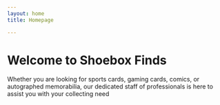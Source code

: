 ```yaml
---
layout: home
title: Homepage

---
```

# Welcome to Shoebox Finds

Whether you are looking for sports cards, gaming cards, comics, or autographed memorabilia, our dedicated staff of professionals is here to assist you with your collecting need

<div id='collection-component-1645615675381'></div>
<script type="text/javascript">
/*<![CDATA[*/
(function () {
  var scriptURL = 'https://sdks.shopifycdn.com/buy-button/latest/buy-button-storefront.min.js';
  if (window.ShopifyBuy) {
    if (window.ShopifyBuy.UI) {
      ShopifyBuyInit();
    } else {
      loadScript();
    }
  } else {
    loadScript();
  }
  function loadScript() {
    var script = document.createElement('script');
    script.async = true;
    script.src = scriptURL;
    (document.getElementsByTagName('head')[0] || document.getElementsByTagName('body')[0]).appendChild(script);
    script.onload = ShopifyBuyInit;
  }
  function ShopifyBuyInit() {
    var client = ShopifyBuy.buildClient({
      domain: 'shoeboxfindsnz.myshopify.com',
      storefrontAccessToken: '323719b2beef3eb06289a57256d5e5a7',
    });
    ShopifyBuy.UI.onReady(client).then(function (ui) {
      ui.createComponent('collection', {
        id: '401943331058',
        node: document.getElementById('collection-component-1645615675381'),
        moneyFormat: '%24%7B%7Bamount%7D%7D',
        options: {
  "product": {
    "styles": {
      "product": {
        "@media (min-width: 601px)": {
          "max-width": "calc(25% - 20px)",
          "margin-left": "20px",
          "margin-bottom": "50px",
          "width": "calc(25% - 20px)"
        },
        "img": {
          "height": "calc(100% - 15px)",
          "position": "absolute",
          "left": "0",
          "right": "0",
          "top": "0"
        },
        "imgWrapper": {
          "padding-top": "calc(75% + 15px)",
          "position": "relative",
          "height": "0"
        }
      },
      "title": {
        "font-size": "16px"
      },
      "button": {
        "font-size": "14px",
        "padding-top": "15px",
        "padding-bottom": "15px",
        ":hover": {
          "background-color": "#464646"
        },
        "background-color": "#292929",
        ":focus": {
          "background-color": "#464646"
        },
        "border-radius": "0px",
        "padding-left": "54px",
        "padding-right": "54px"
      },
      "quantityInput": {
        "font-size": "14px",
        "padding-top": "15px",
        "padding-bottom": "15px"
      }
    },
    "text": {
      "button": "Add to cart"
    }
  },
  "productSet": {
    "styles": {
      "products": {
        "@media (min-width: 601px)": {
          "margin-left": "-20px"
        }
      }
    }
  },
  "modalProduct": {
    "contents": {
      "img": false,
      "imgWithCarousel": true,
      "button": false,
      "buttonWithQuantity": true
    },
    "styles": {
      "product": {
        "@media (min-width: 601px)": {
          "max-width": "100%",
          "margin-left": "0px",
          "margin-bottom": "0px"
        }
      },
      "button": {
        "font-size": "14px",
        "padding-top": "15px",
        "padding-bottom": "15px",
        ":hover": {
          "background-color": "#464646"
        },
        "background-color": "#292929",
        ":focus": {
          "background-color": "#464646"
        },
        "border-radius": "0px",
        "padding-left": "54px",
        "padding-right": "54px"
      },
      "quantityInput": {
        "font-size": "14px",
        "padding-top": "15px",
        "padding-bottom": "15px"
      },
      "title": {
        "font-family": "Helvetica Neue, sans-serif",
        "font-weight": "bold",
        "font-size": "26px",
        "color": "#4c4c4c"
      }
    },
    "text": {
      "button": "Add to cart"
    }
  },
  "option": {},
  "cart": {
    "styles": {
      "button": {
        "font-size": "14px",
        "padding-top": "15px",
        "padding-bottom": "15px",
        ":hover": {
          "background-color": "#464646"
        },
        "background-color": "#292929",
        ":focus": {
          "background-color": "#464646"
        },
        "border-radius": "0px"
      }
    },
    "text": {
      "total": "Subtotal",
      "button": "Checkout"
    }
  },
  "toggle": {
    "styles": {
      "toggle": {
        "background-color": "#292929",
        ":hover": {
          "background-color": "#464646"
        },
        ":focus": {
          "background-color": "#464646"
        }
      },
      "count": {
        "font-size": "14px"
      }
    }
  }
},
      });
    });
  }
})();
/*]]>*/
</script>